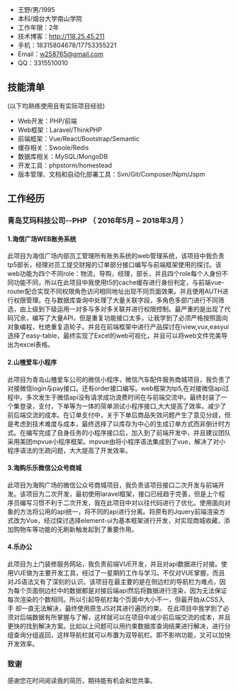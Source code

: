  - 王野/男/1995
 - 本科/烟台大学南山学院 
 - 工作年限：2年
 - 技术博客：http://118.25.45.211 
- 手机：18315804678/17753355221
- Email：w258765@gmail.com 
- QQ：3315510010
    
## 技能清单
(以下均熟练使用且有实际项目经验)
- Web开发：PHP/前端
- Web框架：Laravel/ThinkPHP
- 前端框架：Vue/React/Bootstrap/Semantic
- 缓存相关：Swoole/Redis
- 数据库相关：MySQL/MongoDB
- 开发工具：phpstorm/homestead
- 版本管理、文档和自动化部署工具：Svn/Git/Composer/Npm/Jspm


## 工作经历 


### 青岛艾玛科技公司--PHP （ 2016年5月 ~ 2018年3月 ）


#### 1.海信广场WEB账务系统

此项目为海信广场内部员工管理所有账务系统的web管理系统，该项目中我负责tp5部长，经理对员工提交财报的订单部分接口编写与前端框架使用的探讨。该web功能为四个不同role：物流，导购，经理，部长，并且四个role每个人身份不同功能不同，所以在此项目中我使用t5的cache缓存进行身份判定，与前端vue-router配合实现不同权限角色访问相同地址出现不同页面效果。并且使用AUTH进行权限管理。在与数据库查询中处理了大量关联字段，多角色多部门进行不同筛选，由上级到下级运用一对多与多对多关联并进行权限控制。最严重的是出现了代码冗余，编写了大量API，但是重复功能接口太多，让我学到了必须严格按照面向对象编程，杜绝重复造轮子。并且在前端框架中进行产品探讨在iview,vux,easyui选择了easy-table，最终实现了Excel的web可视化，并且可以将web文件完美导出为excel表格。 

#### 2.山楂爱车小程序

此项目为青岛山楂爱车公司的微信小程序，微信汽车配件服务商城项目，我负责了对接微信login与pay接口。还有order接口编写。web框架为tp5,在对接微信api过程中，多次发生于微信api没有请求成功浪费时间在与前端交流中。最终封装了一个集登录，支付，下单等为一体的简单测试小程序接口,大大提高了效率。减少了前后端交流的成本。在订单支付中，关于下单后商品失效问题产生了意见分歧，但是考虑到技术难度与成本，最终选择了以库存为中心的生成订单方式而非倒计时方式。在编写完成了自身任务的小程序接口后，加入到了前端开发中，并且建议团队采用美团mpvue小程序框架。mpvue由将小程序语法集成到了vue，解决了对小程序语法的生疏问题，大大提高了开发效率。


#### 3.海购乐乐微信公众号商城

此项目为海购广场的微信公众号商城项目，我负责该项目接口二次开发与前端开发。该项目为二次开发，最初使用laravel框架，接口已经趋于完善，但是上个程序员编写习惯不利于二次开发，我在此项目中对以往代码进行了优化。使用面向对象的方法将公用的api统一，将不同的api进行分离。将原有的Jquery前端渲染方式改为Vue，经过探讨选择element-ui为基本框架进行开发，对实现商城收藏，添加购物车等功能的无刷新触发起到了重要作用。

#### 4.乐办公

此项目为上门装修服务网站，我负责前端VUE开发，并且对api数据进行对接。使用VUE做为主要开发工具，经过了一星期的工作与学习。不仅对VUE掌握，而且对JS语法又有了深刻的认识。该项目在最主要的是在侧边栏的导航栏为难点，因为每个页面侧边栏中的数据都是对接后端api然后将数据进行渲染，因为无法保证每次渲染的个数相同。所以引起导航栏每个页面中大小不一，但最开始从CSS入手 却一直无法解决，最终使用原生JS对其进行遍历约束。
在此项目中我学到了必须对后端数据有所掌握与了解，这样就可以在项目中减少前后端交流的成本，并且更快的找到解决方案。比如以上问题可以用约束数据库查询结果进行解决，进行分组查询分组返回，这样导航栏就可以布置为双导航栏。即不影响功能，又可以加快开发效率。

      
### 致谢
感谢您花时间阅读我的简历，期待能有机会和您共事。
      
